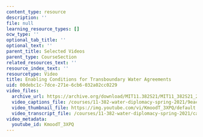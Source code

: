 ```yaml
---
content_type: resource
description: ''
file: null
learning_resource_types: []
ocw_type: ''
optional_tab_title: ''
optional_text: ''
parent_title: Selected Videos
parent_type: CourseSection
related_resources_text: ''
resource_index_text: ''
resourcetype: Video
title: Enabling Conditions for Transboundary Water Agreements
uid: 00debc1c-7dce-271e-6cb6-032a02cc0229
video_files:
  archive_url: https://archive.org/download/MIT11.382S21/MIT11_382S21_2-transboundary_water_300k.mp4
  video_captions_file: /courses/11-382-water-diplomacy-spring-2021/9eac0e9fab965f23ac34d2b0e1c36325_KmoodT_3XPQ.vtt
  video_thumbnail_file: https://img.youtube.com/vi/KmoodT_3XPQ/default.jpg
  video_transcript_file: /courses/11-382-water-diplomacy-spring-2021/cacb830723acf3939273106c04373d26_KmoodT_3XPQ.pdf
video_metadata:
  youtube_id: KmoodT_3XPQ
---
```

